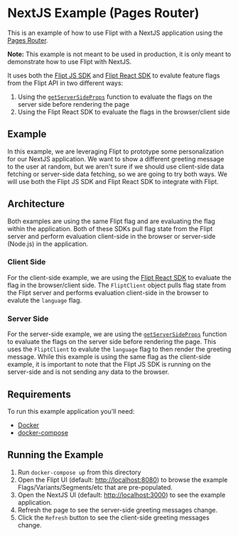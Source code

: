 # NextJS Example (Pages Router)

This is an example of how to use Flipt with a NextJS application using the [Pages Router](https://nextjs.org/docs/pages).

**Note:** This example is not meant to be used in production, it is only meant to demonstrate how to use Flipt with NextJS.

It uses both the [Flipt JS SDK](https://github.com/flipt-io/flipt-client-sdks/tree/main/flipt-client-js) and [Flipt React SDK](https://github.com/flipt-io/flipt-client-sdks/tree/main/flipt-client-react) to evalute feature flags from the Flipt API in two different ways:

1. Using the [`getServerSideProps`](https://nextjs.org/docs/basic-features/data-fetching/get-server-side-props) function to evaluate the flags on the server side before rendering the page
1. Using the Flipt React SDK to evaluate the flags in the browser/client side

## Example

In this example, we are leveraging Flipt to prototype some personalization for our NextJS application. We want to show a different greeting message to the user at random, but we aren't sure if we should use client-side data fetching or server-side data fetching, so we are going to try both ways. We will use both the Flipt JS SDK and Flipt React SDK to integrate with Flipt.

## Architecture

Both examples are using the same Flipt flag and are evaluating the flag within the application. Both of these SDKs pull flag state from the Flipt server and perform evaluation client-side in the browser or server-side (Node.js) in the application.

### Client Side

For the client-side example, we are using the [Flipt React SDK](https://github.com/flipt-io/flipt-client-sdks/tree/main/flipt-client-react) to evaluate the flag in the browser/client side. The `FliptClient` object pulls flag state from the Flipt server and performs evaluation client-side in the browser to evalute the `language` flag.

### Server Side

For the server-side example, we are using the [`getServerSideProps`](https://nextjs.org/docs/basic-features/data-fetching/get-server-side-props) function to evaluate the flags on the server side before rendering the page. This uses the `FliptClient` to evalute the `language` flag to then render the greeting message. While this example is using the same flag as the client-side example, it is important to note that the Flipt JS SDK is running on the server-side and is not sending any data to the browser.

## Requirements

To run this example application you'll need:

- [Docker](https://docs.docker.com/install/)
- [docker-compose](https://docs.docker.com/compose/install/)

## Running the Example

1. Run `docker-compose up` from this directory
1. Open the Flipt UI (default: [http://localhost:8080](http://localhost:8080)) to browse the example Flags/Variants/Segments/etc that are pre-populated.
1. Open the NextJS UI (default: [http://localhost:3000](http://localhost:3000)) to see the example application.
1. Refresh the page to see the server-side greeting messages change.
1. Click the `Refresh` button to see the client-side greeting messages change.
